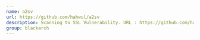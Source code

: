 ```yaml
---
name: a2sv
url: https://github.com/hahwul/a2sv
description: Scanning to SSL Vulnerability. URL : https://github.com/hahwul/a2sv Groups : blackarch blackarch-scanner
group: blackarch
---
```

